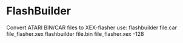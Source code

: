 # FlashBuilder
Convert ATARI BIN/CAR files to XEX-flasher
use:
flashbuilder file.car file_flasher.xex
flashbuilder file.bin file_flasher.xex -128
